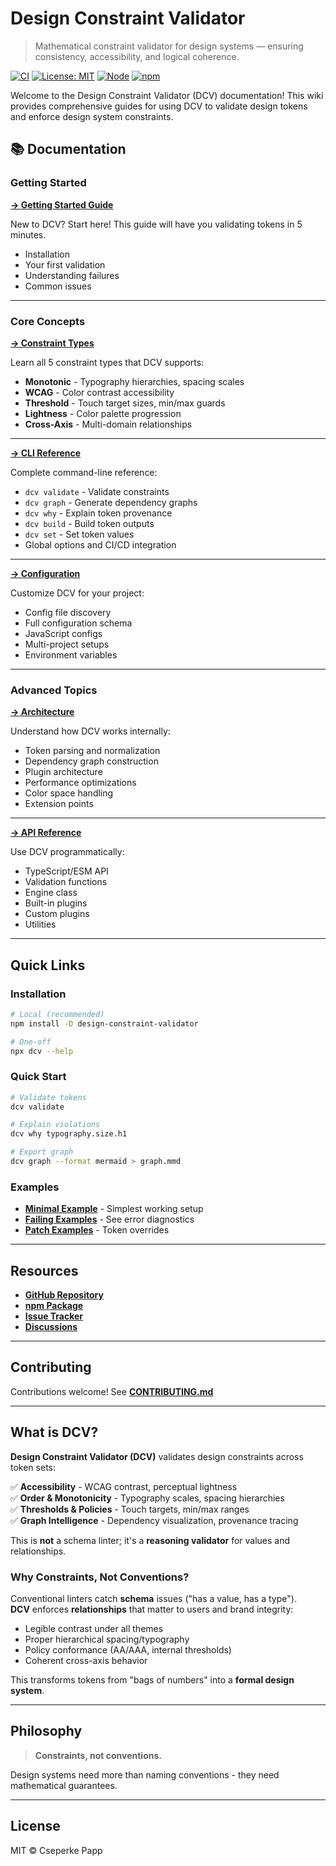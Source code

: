 # Design Constraint Validator

> Mathematical constraint validator for design systems — ensuring consistency, accessibility, and logical coherence.

[![CI](https://github.com/CseperkePapp/design-constraint-validator/actions/workflows/ci.yml/badge.svg)](https://github.com/CseperkePapp/design-constraint-validator/actions/workflows/ci.yml)
[![License: MIT](https://img.shields.io/badge/License-MIT-yellow.svg)](https://github.com/CseperkePapp/design-constraint-validator/blob/main/LICENSE)
[![Node](https://img.shields.io/badge/node-%3E%3D18.x-339933.svg)](#)
[![npm](https://img.shields.io/npm/v/design-constraint-validator)](https://www.npmjs.com/package/design-constraint-validator)

Welcome to the Design Constraint Validator (DCV) documentation! This wiki provides comprehensive guides for using DCV to validate design tokens and enforce design system constraints.

## 📚 Documentation

### Getting Started
**[→ Getting Started Guide](./Getting-Started)**

New to DCV? Start here! This guide will have you validating tokens in 5 minutes.

- Installation
- Your first validation
- Understanding failures
- Common issues

---

### Core Concepts

**[→ Constraint Types](./Constraints)**

Learn all 5 constraint types that DCV supports:

- **Monotonic** - Typography hierarchies, spacing scales
- **WCAG** - Color contrast accessibility  
- **Threshold** - Touch target sizes, min/max guards
- **Lightness** - Color palette progression
- **Cross-Axis** - Multi-domain relationships

---

**[→ CLI Reference](./CLI)**

Complete command-line reference:

- `dcv validate` - Validate constraints
- `dcv graph` - Generate dependency graphs
- `dcv why` - Explain token provenance
- `dcv build` - Build token outputs
- `dcv set` - Set token values
- Global options and CI/CD integration

---

**[→ Configuration](./Configuration)**

Customize DCV for your project:

- Config file discovery
- Full configuration schema
- JavaScript configs
- Multi-project setups
- Environment variables

---

### Advanced Topics

**[→ Architecture](./Architecture)**

Understand how DCV works internally:

- Token parsing and normalization
- Dependency graph construction
- Plugin architecture
- Performance optimizations
- Color space handling
- Extension points

---

**[→ API Reference](./API)**

Use DCV programmatically:

- TypeScript/ESM API
- Validation functions
- Engine class
- Built-in plugins
- Custom plugins
- Utilities

---

## Quick Links

### Installation

```bash
# Local (recommended)
npm install -D design-constraint-validator

# One-off
npx dcv --help
```

### Quick Start

```bash
# Validate tokens
dcv validate

# Explain violations
dcv why typography.size.h1

# Export graph
dcv graph --format mermaid > graph.mmd
```

### Examples

- **[Minimal Example](https://github.com/CseperkePapp/design-constraint-validator/tree/main/examples/minimal)** - Simplest working setup
- **[Failing Examples](https://github.com/CseperkePapp/design-constraint-validator/tree/main/examples/failing)** - See error diagnostics
- **[Patch Examples](https://github.com/CseperkePapp/design-constraint-validator/tree/main/examples/patches)** - Token overrides

---

## Resources

- **[GitHub Repository](https://github.com/CseperkePapp/design-constraint-validator)**
- **[npm Package](https://www.npmjs.com/package/design-constraint-validator)**
- **[Issue Tracker](https://github.com/CseperkePapp/design-constraint-validator/issues)**
- **[Discussions](https://github.com/CseperkePapp/design-constraint-validator/discussions)**

---

## Contributing

Contributions welcome! See **[CONTRIBUTING.md](https://github.com/CseperkePapp/design-constraint-validator/blob/main/CONTRIBUTING.md)**

---

## What is DCV?

**Design Constraint Validator (DCV)** validates design constraints across token sets:

✅ **Accessibility** - WCAG contrast, perceptual lightness  
✅ **Order & Monotonicity** - Typography scales, spacing hierarchies  
✅ **Thresholds & Policies** - Touch targets, min/max ranges  
✅ **Graph Intelligence** - Dependency visualization, provenance tracing

This is **not** a schema linter; it's a **reasoning validator** for values and relationships.

### Why Constraints, Not Conventions?

Conventional linters catch **schema** issues ("has a value, has a type").  
**DCV** enforces **relationships** that matter to users and brand integrity:

- Legible contrast under all themes
- Proper hierarchical spacing/typography
- Policy conformance (AA/AAA, internal thresholds)
- Coherent cross-axis behavior

This transforms tokens from "bags of numbers" into a **formal design system**.

---

## Philosophy

> **Constraints, not conventions.**

Design systems need more than naming conventions - they need mathematical guarantees.

---

## License

MIT © Cseperke Papp
